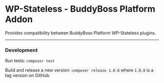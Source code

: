 # WP-Stateless - BuddyBoss Platform Addon

Provides compatibility between BuddyBoss Platform WP-Stateless plugins.

---

### Development

Run tests: `composer test`

Build and release a new version: `composer release 1.0.0` where `1.0.0` is a tag version on GitHub.
